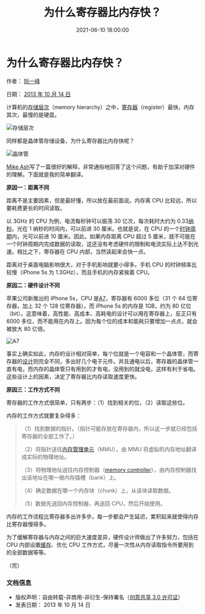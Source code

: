 ﻿---
title: 为什么寄存器比内存快？
comment: valine
date: 2021-06-10 18:00:00
category: 计算机底层知识
tags: 底层架构
---

# 为什么寄存器比内存快？

作者： [阮一峰](http://www.ruanyifeng.com)

日期： [2013 年 10 月 14 日](http://www.ruanyifeng.com/blog/2013/10/)

计算机的[存储层次](http://zh.wikipedia.org/wiki/%E5%AD%98%E5%82%A8%E5%B1%82%E6%AC%A1)（memory hierarchy）之中，[寄存器](http://zh.wikipedia.org/wiki/%E5%AF%84%E5%AD%98%E5%99%A8)（register）最快，内存其次，最慢的是硬盘。

![存储层次](http://www.ruanyifeng.com/blogimg/asset/201310/2013101401.png)

同样都是晶体管存储设备，为什么寄存器比内存快呢？

![晶体管](http://www.ruanyifeng.com/blogimg/asset/201310/2013101402.jpg)

[Mike Ash](http://www.mikeash.com/pyblog/friday-qa-2013-10-11-why-registers-are-fast-and-ram-is-slow.html)写了一篇很好的解释，非常通俗地回答了这个问题，有助于加深对硬件的理解。下面就是我的简单翻译。

**原因一：距离不同**

距离不是主要因素，但是最好懂，所以放在最前面说。内存离 CPU 比较远，所以要耗费更长的时间读取。

以 3GHz 的 CPU 为例，电流每秒钟可以振荡 30 亿次，每次耗时大约为 0.33[纳秒](http://en.wikipedia.org/wiki/Nanosecond)。光在 1 纳秒的时间内，可以前进 30 厘米。也就是说，在 CPU 的一个[时钟周期](http://zh.wikipedia.org/wiki/%E6%97%B6%E9%92%9F%E9%A2%91%E7%8E%87)内，光可以前进 10 厘米。因此，如果内存距离 CPU 超过 5 厘米，就不可能在一个时钟周期内完成数据的读取，这还没有考虑硬件的限制和电流实际上达不到光速。相比之下，寄存器在 CPU 内部，当然读起来会快一点。

距离对于桌面电脑影响很大，对于手机影响就要小得多。手机 CPU 的时钟频率比较慢（iPhone 5s 为 1.3GHz），而且手机的内存紧挨着 CPU。

**原因二：硬件设计不同**

苹果公司新推出的 iPhone 5s，CPU 是[A7](http://en.wikipedia.org/wiki/Apple_A7)，寄存器有 6000 多位（31 个 64 位寄存器，加上 32 个 128 位寄存器）。而 iPhone 5s 的内存是 1GB，约为 80 亿位（bit）。这意味着，高性能、高成本、高耗电的设计可以用在寄存器上，反正只有 6000 多位，而不能用在内存上。因为每个位的成本和能耗只要增加一点点，就会被放大 80 亿倍。

![A7](http://www.ruanyifeng.com/blogimg/asset/201310/2013101403.jpg)

事实上确实如此，内存的设计相对简单，每个位就是一个电容和一个晶体管，而寄存器的[设计](http://en.wikipedia.org/wiki/Register_file#Array)则完全不同，多出好几个电子元件。并且通电以后，寄存器的晶体管一直有电，而内存的晶体管只有用到的才有电，没用到的就没电，这样有利于省电。这些设计上的因素，决定了寄存器比内存读取速度更快。

**原因三：工作方式不同**

寄存器的工作方式很简单，只有两步：（1）找到相关的位，（2）读取这些位。

内存的工作方式就要复杂得多：

> （1）找到数据的指针。（指针可能存放在寄存器内，所以这一步就已经包括寄存器的全部工作了。）
>
> （2）将指针送往[内存管理单元](http://zh.wikipedia.org/wiki/%E5%86%85%E5%AD%98%E7%AE%A1%E7%90%86%E5%8D%95%E5%85%83)（MMU），由 MMU 将虚拟的内存地址翻译成实际的物理地址。
>
> （3）将物理地址送往内存控制器（[memory controller](http://en.wikipedia.org/wiki/Memory_controller)），由内存控制器找出该地址在哪一根内存插槽（bank）上。
>
> （4）确定数据在哪一个内存块（chunk）上，从该块读取数据。
>
> （5）数据先送回内存控制器，再送回 CPU，然后开始使用。

内存的工作流程比寄存器多出许多步。每一步都会产生延迟，累积起来就使得内存比寄存器慢得多。

为了缓解寄存器与内存之间的巨大速度差异，硬件设计师做出了许多努力，包括在 CPU 内部设置[缓存](http://zh.wikipedia.org/wiki/CPU%E7%BC%93%E5%AD%98)、优化 CPU 工作方式，尽量一次性从内存读取指令所要用到的全部数据等等。

（完）

### 文档信息

- 版权声明：自由转载-非商用-非衍生-保持署名（[创意共享 3.0 许可证](http://creativecommons.org/licenses/by-nc-nd/3.0/deed.zh)）
- 发表日期： 2013 年 10 月 14 日